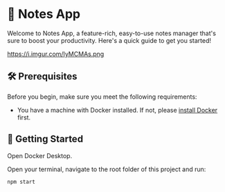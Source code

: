 # 📒 Notes App

Welcome to Notes App, a feature-rich, easy-to-use notes manager that's sure to boost your productivity. Here's a quick guide to get you started!

https://i.imgur.com/IyMCMAs.png

## 🛠️ Prerequisites

Before you begin, make sure you meet the following requirements:

- You have a machine with Docker installed. If not, please [install Docker](https://docs.docker.com/get-docker/) first.

## 🚀 Getting Started

Open Docker Desktop.

Open your terminal, navigate to the root folder of this project and run:

```sh
npm start
```

